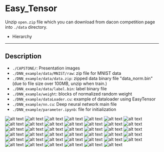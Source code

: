 # Easy_Tensor
Unzip ```open.zip``` file which you can download from dacon competition page into ```./data``` directory.

- Hierarchy


<hr/>

## Description

- ```./CAPSTONE/```: Presentation images<br/>
- ```./DNN_example/data/MNIST/raw```: zip file for MNIST data<br/>
- ```./DNN_example/data/data.zip```: zipped data binary file "data_norm.bin"(due to file size over 100MB, unzip when train.)<br/>
- ```./DNN_example/data/label.bin```: label binary file<br/>
- ```./DNN_example/weight```: blocks of normalized random weight<br/>
- ```./DNN_example/dataLoader.cu```: example of dataloader using EasyTensor <br/>
- ```./DNN_example/nn.cu```: Deep neural network main file <br/>
- ```./DNN_example/parameter.ipynb```: file for initialization <br/>



![alt text](https://github.com/kylekim00/Easy_Tensor/blob/main/CAPSTONE/1.JPG?raw=true)
![alt text](https://github.com/kylekim00/Easy_Tensor/blob/main/CAPSTONE/2.JPG?raw=true)
![alt text](https://github.com/kylekim00/Easy_Tensor/blob/main/CAPSTONE/3.JPG?raw=true)
![alt text](https://github.com/kylekim00/Easy_Tensor/blob/main/CAPSTONE/4.JPG?raw=true)
![alt text](https://github.com/kylekim00/Easy_Tensor/blob/main/CAPSTONE/5.JPG?raw=true)
![alt text](https://github.com/kylekim00/Easy_Tensor/blob/main/CAPSTONE/6.JPG?raw=true)
![alt text](https://github.com/kylekim00/Easy_Tensor/blob/main/CAPSTONE/7.JPG?raw=true)
![alt text](https://github.com/kylekim00/Easy_Tensor/blob/main/CAPSTONE/8.JPG?raw=true)
![alt text](https://github.com/kylekim00/Easy_Tensor/blob/main/CAPSTONE/9.JPG?raw=true)
![alt text](https://github.com/kylekim00/Easy_Tensor/blob/main/CAPSTONE/10.JPG?raw=true)
![alt text](https://github.com/kylekim00/Easy_Tensor/blob/main/CAPSTONE/10.JPG?raw=true)
![alt text](https://github.com/kylekim00/Easy_Tensor/blob/main/CAPSTONE/11.JPG?raw=true)
![alt text](https://github.com/kylekim00/Easy_Tensor/blob/main/CAPSTONE/12.JPG?raw=true)
![alt text](https://github.com/kylekim00/Easy_Tensor/blob/main/CAPSTONE/13.JPG?raw=true)
![alt text](https://github.com/kylekim00/Easy_Tensor/blob/main/CAPSTONE/14.JPG?raw=true)
![alt text](https://github.com/kylekim00/Easy_Tensor/blob/main/CAPSTONE/15.JPG?raw=true)
![alt text](https://github.com/kylekim00/Easy_Tensor/blob/main/CAPSTONE/16.JPG?raw=true)
![alt text](https://github.com/kylekim00/Easy_Tensor/blob/main/CAPSTONE/17.JPG?raw=true)
![alt text](https://github.com/kylekim00/Easy_Tensor/blob/main/CAPSTONE/18.JPG?raw=true)
![alt text](https://github.com/kylekim00/Easy_Tensor/blob/main/CAPSTONE/19.JPG?raw=true)
![alt text](https://github.com/kylekim00/Easy_Tensor/blob/main/CAPSTONE/20.JPG?raw=true)
![alt text](https://github.com/kylekim00/Easy_Tensor/blob/main/CAPSTONE/21.JPG?raw=true)
![alt text](https://github.com/kylekim00/Easy_Tensor/blob/main/CAPSTONE/22.JPG?raw=true)
![alt text](https://github.com/kylekim00/Easy_Tensor/blob/main/CAPSTONE/23.JPG?raw=true)
![alt text](https://github.com/kylekim00/Easy_Tensor/blob/main/CAPSTONE/24.JPG?raw=true)
![alt text](https://github.com/kylekim00/Easy_Tensor/blob/main/CAPSTONE/25.JPG?raw=true)
![alt text](https://github.com/kylekim00/Easy_Tensor/blob/main/CAPSTONE/26.JPG?raw=true)
![alt text](https://github.com/kylekim00/Easy_Tensor/blob/main/CAPSTONE/27.JPG?raw=true)
![alt text](https://github.com/kylekim00/Easy_Tensor/blob/main/CAPSTONE/28.JPG?raw=true)
![alt text](https://github.com/kylekim00/Easy_Tensor/blob/main/CAPSTONE/29.JPG?raw=true)
![alt text](https://github.com/kylekim00/Easy_Tensor/blob/main/CAPSTONE/30.JPG?raw=true)
![alt text](https://github.com/kylekim00/Easy_Tensor/blob/main/CAPSTONE/31.JPG?raw=true)
![alt text](https://github.com/kylekim00/Easy_Tensor/blob/main/CAPSTONE/32.JPG?raw=true)
![alt text](https://github.com/kylekim00/Easy_Tensor/blob/main/CAPSTONE/33.JPG?raw=true)
![alt text](https://github.com/kylekim00/Easy_Tensor/blob/main/CAPSTONE/34.JPG?raw=true)
![alt text](https://github.com/kylekim00/Easy_Tensor/blob/main/CAPSTONE/35.JPG?raw=true)
![alt text](https://github.com/kylekim00/Easy_Tensor/blob/main/CAPSTONE/36.JPG?raw=true)
![alt text](https://github.com/kylekim00/Easy_Tensor/blob/main/CAPSTONE/37.JPG?raw=true)
![alt text](https://github.com/kylekim00/Easy_Tensor/blob/main/CAPSTONE/38.JPG?raw=true)
![alt text](https://github.com/kylekim00/Easy_Tensor/blob/main/CAPSTONE/39.JPG?raw=true)
![alt text](https://github.com/kylekim00/Easy_Tensor/blob/main/CAPSTONE/40.JPG?raw=true)
